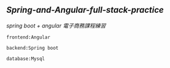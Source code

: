 ## *Spring-and-Angular-full-stack-practice*
*spring boot + angular 電子商務課程練習*  

`frontend:Angular`  

`backend:Spring boot`  

`database:Mysql`  

